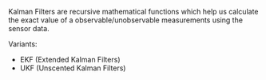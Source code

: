 Kalman Filters are recursive mathematical functions which help us calculate the exact value of a observable/unobservable measurements using the sensor data. 

Variants:
 - EKF (Extended Kalman Filters)
 - UKF (Unscented Kalman Filters)